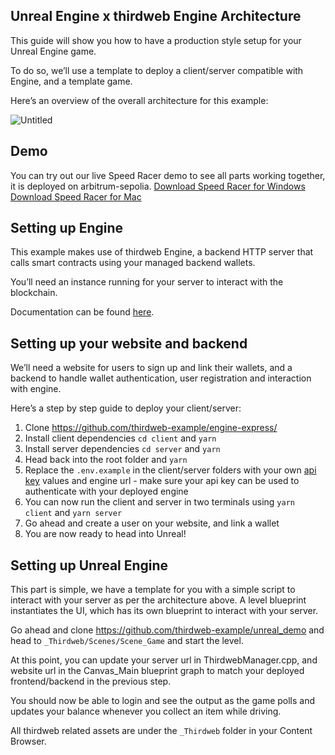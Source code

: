 ## Unreal Engine x thirdweb Engine Architecture

This guide will show you how to have a production style setup for your Unreal Engine game.

To do so, we’ll use a template to deploy a client/server compatible with Engine, and a template game.

Here’s an overview of the overall architecture for this example:

![Untitled](https://github.com/thirdweb-example/engine-express/assets/43042585/e9347658-2b9b-4988-a6bd-fffaeac1e79c)

## Demo

You can try out our live Speed Racer demo to see all parts working together, it is deployed on arbitrum-sepolia.
[Download Speed Racer for Windows](https://www.dropbox.com/scl/fi/h7lc0wf85ww8u1mrfidjk/SpeedRacer_Win64.zip?rlkey=6tsmk0wvwlpwc63tdxayxmrrj&dl=0)
[Download Speed Racer for Mac](https://www.dropbox.com/scl/fi/2n3m59u8bsv3tavanafb7/SpeedRacer_Mac.zip?rlkey=16iaw3g8z8iwogku0bsqwakeo&dl=0)

## Setting up Engine

This example makes use of thirdweb Engine, a backend HTTP server that calls smart contracts using your managed backend wallets.

You’ll need an instance running for your server to interact with the blockchain.

Documentation can be found [here](https://portal.thirdweb.com/engine).

## Setting up your website and backend

We’ll need a website for users to sign up and link their wallets, and a backend to handle wallet authentication, user registration and interaction with engine.

Here’s a step by step guide to deploy your client/server:

1. Clone https://github.com/thirdweb-example/engine-express/
2. Install client dependencies `cd client` and `yarn`
3. Install server dependencies `cd server` and `yarn`
4. Head back into the root folder and `yarn`
5. Replace the `.env.example` in the client/server folders with your own [api key](http://thirdweb.com/create-api-key) values and engine url - make sure your api key can be used to authenticate with your deployed engine
6. You can now run the client and server in two terminals using `yarn client` and `yarn server`
7. Go ahead and create a user on your website, and link a wallet
8. You are now ready to head into Unreal!

## Setting up Unreal Engine

This part is simple, we have a template for you with a simple script to interact with your server as per the architecture above. A level blueprint instantiates the UI, which has its own blueprint to interact with your server.

Go ahead and clone https://github.com/thirdweb-example/unreal_demo and head to `_Thirdweb/Scenes/Scene_Game` and start the level.

At this point, you can update your server url in ThirdwebManager.cpp, and website url in the Canvas_Main blueprint graph to match your deployed frontend/backend in the previous step.

You should now be able to login and see the output as the game polls and updates your balance whenever you collect an item while driving.

All thirdweb related assets are under the `_Thirdweb` folder in your Content Browser.
